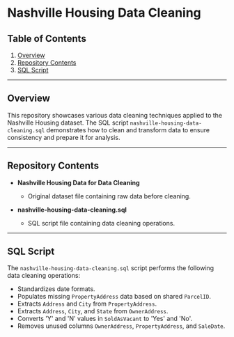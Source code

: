 # Nashville Housing Data Cleaning

## Table of Contents
1. [Overview](#overview)
2. [Repository Contents](#repository-contents)
3. [SQL Script](#sql-script)

---

## Overview
This repository showcases various data cleaning techniques applied to the Nashville Housing dataset. The SQL script `nashville-housing-data-cleaning.sql` demonstrates how to clean and transform data to ensure consistency and prepare it for analysis.

---

## Repository Contents
- **Nashville Housing Data for Data Cleaning**
  - Original dataset file containing raw data before cleaning.

- **nashville-housing-data-cleaning.sql**
  - SQL script file containing data cleaning operations.

---

## SQL Script
The `nashville-housing-data-cleaning.sql` script performs the following data cleaning operations:
- Standardizes date formats.
- Populates missing `PropertyAddress` data based on shared `ParcelID`.
- Extracts `Address` and `City` from `PropertyAddress`.
- Extracts `Address`, `City`, and `State` from `OwnerAddress`.
- Converts 'Y' and 'N' values in `SoldAsVacant` to 'Yes' and 'No'.
- Removes unused columns `OwnerAddress`, `PropertyAddress`, and `SaleDate`.
